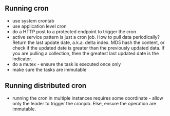 ## Running cron

- use system crontab
- use application level cron
- do a HTTP post to a protected endpoint to trigger the cron
- active service pattern is just a cron job. How to pull data periodically? Return the last update date, a.k.a. delta index. MD5 hash the content, or check if the updated date is greater than the previously updated data. If you are pulling a collection, then the greatest last updated date is the indicator.
- do a mutex - ensure the task is executed once only
- make sure the tasks are immutable


## Running distributed cron

- running the cron in multiple instances requires some coordinate - allow only the leader to trigger the cronjob. Else, ensure the operation are immutable.
